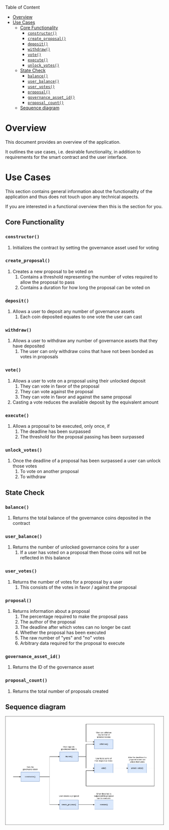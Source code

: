 Table of Content
- [Overview](#overview)
- [Use Cases](#use-cases)
  - [Core Functionality](#core-functionality)
    - [`constructor()`](#constructor)
    - [`create_proposal()`](#create_proposal)
    - [`deposit()`](#deposit)
    - [`withdraw()`](#withdraw)
    - [`vote()`](#vote)
    - [`execute()`](#execute)
    - [`unlock_votes()`](#unlock_votes)
  - [State Check](#state-check)
    - [`balance()`](#balance)
    - [`user_balance()`](#user_balance)
    - [`user_votes()`](#user_votes)
    - [`proposal()`](#proposal)
    - [`governance_asset_id()`](#governance_asset_id)
    - [`proposal_count()`](#proposal_count)
  - [Sequence diagram](#sequence-diagram)

# Overview

This document provides an overview of the application.

It outlines the use cases, i.e. desirable functionality, in addition to requirements for the smart contract and the user interface.

# Use Cases

This section contains general information about the functionality of the application and thus does not touch upon any technical aspects.

If you are interested in a functional overview then this is the section for you.

## Core Functionality

### `constructor()`

1. Initializes the contract by setting the governance asset used for voting

### `create_proposal()`

1. Creates a new proposal to be voted on
   1. Contains a threshold representing the number of votes required to allow the proposal to pass
   2. Contains a duration for how long the proposal can be voted on

### `deposit()`

1. Allows a user to deposit any number of governance assets
   1. Each coin deposited equates to one vote the user can cast

### `withdraw()`

1. Allows a user to withdraw any number of governance assets that they have deposited
   1. The user can only withdraw coins that have not been bonded as votes in proposals

### `vote()`

1. Allows a user to vote on a proposal using their unlocked deposit
   1. They can vote in favor of the proposal
   2. They can vote against the proposal
   3. They can vote in favor and against the same proposal
2. Casting a vote reduces the available deposit by the equivalent amount

### `execute()`

1. Allows a proposal to be executed, only once, if
   1. The deadline has been surpassed
   2. The threshold for the proposal passing has been surpassed

### `unlock_votes()`

1. Once the deadline of a proposal has been surpassed a user can unlock those votes
   1. To vote on another proposal
   2. To withdraw

## State Check

### `balance()`

1. Returns the total balance of the governance coins deposited in the contract

### `user_balance()`

1. Returns the number of unlocked governance coins for a user
   1. If a user has voted on a proposal then those coins will not be reflected in this balance

### `user_votes()`

1. Returns the number of votes for a proposal by a user
   1. This consists of the votes in favor / against the proposal

### `proposal()`

1. Returns information about a proposal
   1. The percentage required to make the proposal pass
   2. The author of the proposal
   3. The deadline after which votes can no longer be cast
   4. Whether the proposal has been executed
   5. The raw number of "yes" and "no" votes
   6. Arbitrary data required for the proposal to execute

### `governance_asset_id()`

1. Returns the ID of the governance asset

### `proposal_count()`

1. Returns the total number of proposals created

## Sequence diagram

![DAO Sequence Diagram](../.docs/dao-sequence-diagram.png)
